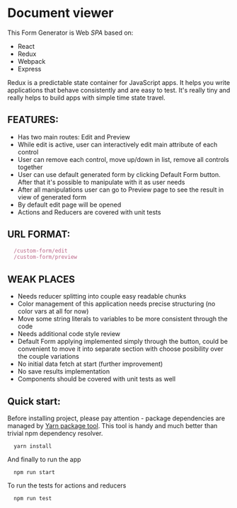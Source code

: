# Document viewer

This Form Generator is Web *SPA* based on:
* React
* Redux
* Webpack
* Express

Redux is a predictable state container for JavaScript apps. It helps you write applications that behave consistently and are easy to test. It's really tiny and really helps to build apps with simple time state travel.

## FEATURES:

* Has two main routes: Edit and Preview
* While edit is active, user can interactively edit main attribute of each control
* User can remove each control, move up/down in list, remove all controls together
* User can use default generated form by clicking Default Form button. After that it's possible to manipulate with it as user needs
* After all manipulations user can go to Preview page to see the result in view of generated form
* By default edit page will be opened
* Actions and Reducers are covered with unit tests

## URL FORMAT:

``` javascript
  /custom-form/edit
  /custom-form/preview
```

## WEAK PLACES

* Needs reducer splitting into couple easy readable chunks
* Color management of this application needs precise structuring (no color vars at all for now)
* Move some string literals to variables to be more consistent through the code
* Needs additional code style review
* Default Form applying implemented simply through the button, could be convenient to move it into separate section with choose posibility over the couple variations
* No initial data fetch at start (further improvement)
* No save results implementation
* Components should be covered with unit tests as well

## Quick start:

Before installing project, please pay attention - package dependencies are managed by [Yarn package tool](https://yarnpkg.com/lang/en/docs/install/). This tool is handy and much better than trivial npm dependency resolver.

```
  yarn install

```
And finally to run the app
```
  npm run start
```

To run the tests for actions and reducers
```
  npm run test
```
